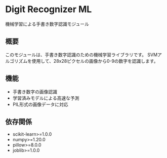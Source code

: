 # Digit Recognizer ML

機械学習による手書き数字認識モジュール

## 概要

このモジュールは、手書き数字認識のための機械学習ライブラリです。
SVMアルゴリズムを使用して、28x28ピクセルの画像から0-9の数字を認識します。

## 機能

- 手書き数字の画像認識
- 学習済みモデルによる高速な予測
- PIL形式の画像データに対応

## 依存関係

- scikit-learn>=1.0.0
- numpy>=1.20.0
- pillow>=8.0.0
- joblib>=1.0.0